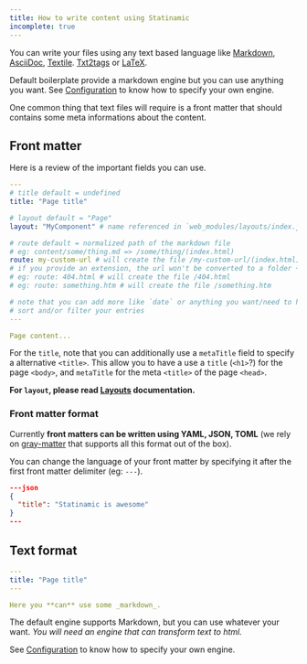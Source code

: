 ```yaml
---
title: How to write content using Statinamic
incomplete: true
---
```


You can write your files using any text based language like
[Markdown](https://en.wikipedia.org/wiki/Markdown),
[AsciiDoc](https://en.wikipedia.org/wiki/AsciiDoc),
[Textile](https://en.wikipedia.org/wiki/Textile_(markup_language)).
[Txt2tags](https://en.wikipedia.org/wiki/Txt2tags) or
[LaTeX](https://en.wikipedia.org/wiki/LaTeX).

Default boilerplate provide a markdown engine but you can use anything you want.
See [Configuration](../configuration/) to know how to specify your own engine.

One common thing that text files will require is a front matter that should
contains some meta informations about the content.

## Front matter

Here is a review of the important fields you can use.


```yml
---
# title default = undefined
title: "Page title"

# layout default = "Page"
layout: "MyComponent" # name referenced in `web_modules/layouts/index.js`

# route default = normalized path of the markdown file
# eg: content/some/thing.md => /some/thing/(index.html)
route: my-custom-url # will create the file /my-custom-url/(index.html)
# if you provide an extension, the url won't be converted to a folder + index.html
# eg: route: 404.html # will create the file /404.html
# eg: route: something.htm # will create the file /something.htm

# note that you can add more like `date` or anything you want/need to help you
# sort and/or filter your entries
---

Page content...
```

For the ``title``, note that you can additionally use a ``metaTitle`` field to
specify a alternative ``<title>``.
This allow you to have a use a ``title`` (``<h1>``?) for the page ``<body>``,
and ``metaTitle`` for the meta ``<title>`` of the page ``<head>``.

**For `layout`, please read [Layouts](../layouts/) documentation.**

### Front matter format

Currently **front matters can be written using YAML, JSON, TOML** (we rely on
[gray-matter](https://www.npmjs.com/package/gray-matter) that supports all this
format out of the box).

You can change the language of your front matter by specifying it after the
first front matter delimiter (eg: ``---``).

```json
---json
{
  "title": "Statinamic is awesome"
}
---
```

## Text format

```yml
---
title: "Page title"
---

Here you **can** use some _markdown_.
```

The default engine supports Markdown, but you can use whatever your want.
_You will need an engine that can transform text to html._

See [Configuration](../configuration/) to know how to specify your own engine.
